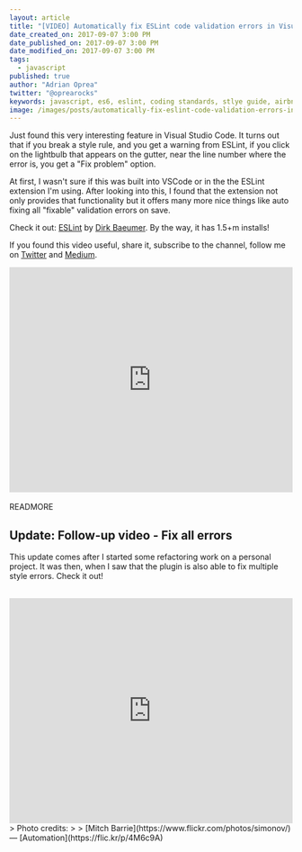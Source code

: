 ```yaml
---
layout: article
title: "[VIDEO] Automatically fix ESLint code validation errors in Visual Studio Code"
date_created_on: 2017-09-07 3:00 PM
date_published_on: 2017-09-07 3:00 PM
date_modified_on: 2017-09-07 3:00 PM
tags:
  - javascript
published: true
author: "Adrian Oprea"
twitter: "@oprearocks"
keywords: javascript, es6, eslint, coding standards, stlye guide, airbnb javascript style guide, ecmascript
image: /images/posts/automatically-fix-eslint-code-validation-errors-in-visual-studio-code/post.jpg
---
```


Just found this very interesting feature in Visual Studio Code. It turns out that if you break a style rule, and you get a warning from ESLint, if you click on the lightbulb that appears on the gutter, near the line number where the error is, you get a "Fix problem" option.

At first, I wasn't sure if this was built into VSCode or in the the ESLint extension I'm using. After looking into this, I found that the extension not only provides that functionality but it offers many more nice things like auto fixing all "fixable" validation errors on save.

Check it out: [ESLint](https://marketplace.visualstudio.com/items?itemName=dbaeumer.vscode-eslint) by [Dirk Baeumer](https://marketplace.visualstudio.com/search?term=publisher%3A%22Dirk%20Baeumer%22&target=VSCode). By the way, it has 1.5+m installs!

If you found this video useful, share it, subscribe to the channel, follow me on [Twitter](https://twitter.com/@oprearocks) and [Medium](https://medium.com/@oprearocks).

<iframe width="100%" height="400" src="https://www.youtube.com/embed/zph3gV15__I" frameborder="0" allowfullscreen></iframe>
<br>
<br>
READMORE

## Update: Follow-up video - Fix all errors

This update comes after I started some refactoring work on a personal project. It was then, when I saw that the plugin is also able
to fix multiple style errors. Check it out!

<br>
<iframe width="100%" height="400" src="https://www.youtube.com/embed/qYOw2z6Og8I" frameborder="0" allowfullscreen></iframe>
<br>
> Photo credits:
>
> [Mitch Barrie](https://www.flickr.com/photos/simonov/) &mdash; [Automation](https://flic.kr/p/4M6c9A)
